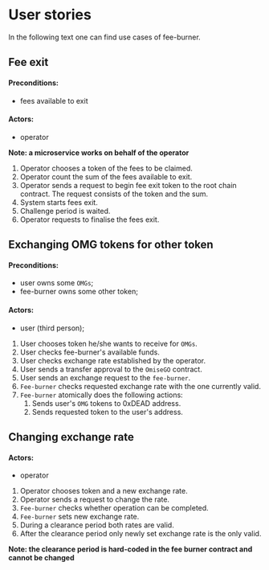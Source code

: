 # User stories

In the following text one can find use cases of fee-burner. 

## Fee exit

#### Preconditions:
- fees available to exit

#### Actors:
- operator

**Note: a microservice works on behalf of the operator**

1. Operator chooses a token of the fees to be claimed.
1. Operator count the sum of the fees available to exit.
1. Operator sends a request to begin fee exit token to the root chain contract. The request consists of the token and the sum.   
1. System starts fees exit.
1. Challenge period is waited.
1. Operator requests to finalise the fees exit.
 
## Exchanging OMG tokens for other token

#### Preconditions: 
- user owns some `OMGs`;
- fee-burner owns some other token;
 
#### Actors:
- user (third person);

1. User chooses token he/she wants to receive for `OMGs`.
1. User checks fee-burner's available funds.
1. User checks exchange rate established by the operator.
1. User sends a transfer approval to the `OmiseGO` contract. 
1. User sends an exchange request to the `fee-burner`.
1. `Fee-burner` checks requested exchange rate with the one currently valid.
1. `Fee-burner` atomically does the following actions:
    1. Sends user's `OMG` tokens to 0xDEAD address.
    1. Sends requested token to the user's address.  


## Changing exchange rate


#### Actors:
- operator

1. Operator chooses token and a new exchange rate.
2. Operator sends a request to change the rate.
3. `Fee-burner` checks whether operation can be completed.
4. `Fee-burner` sets new exchange rate.
5. During a clearance period both rates are valid.
6. After the clearance period only newly set exchange rate is the only valid. 

**Note: the clearance period is hard-coded in the fee burner contract and cannot be changed**